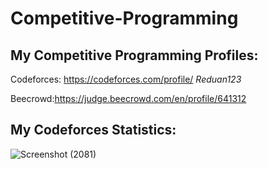 # Competitive-Programming
## My Competitive Programming Profiles:
Codeforces: https://codeforces.com/profile/ _Reduan123_

Beecrowd:https://judge.beecrowd.com/en/profile/641312

## My Codeforces Statistics:
![Screenshot (2081)](https://github.com/user-attachments/assets/5d7fb7bf-9b0a-4180-8451-7a1dcbffaa55)
